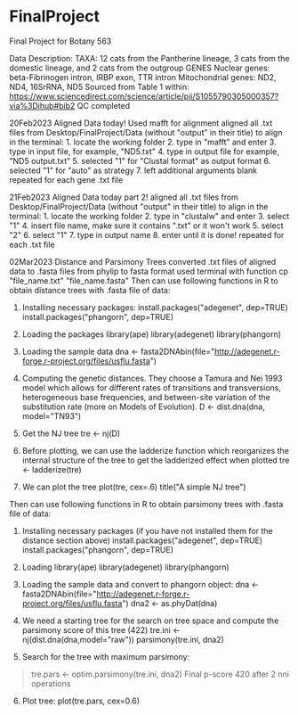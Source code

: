 # FinalProject
Final Project for Botany 563

Data Description:
    TAXA: 12 cats from the Pantherine lineage, 3 cats from the domestic lineage, and 2 cats from the outgroup
    GENES
        Nuclear genes: beta-Fibrinogen intron, IRBP exon, TTR intron
        Mitochondrial genes: ND2, ND4, 16SrRNA, ND5
    Sourced from Table 1 within: https://www.sciencedirect.com/science/article/pii/S1055790305000357?via%3Dihub#bib2
    QC completed


20Feb2023
Aligned Data today!
Used mafft for alignment
aligned all .txt files from Desktop/FinalProject/Data (without "output" in their title)
to align in the terminal:
    1. locate the working folder
    2. type in "mafft" and enter
    3. type in input file, for example, "ND5.txt"
    4. type in output file for example, "ND5 output.txt"
    5. selected "1" for "Clustal format" as output format
    6. selected "1" for "auto" as strategy
    7. left additional arguments blank
repeated for each gene .txt file


21Feb2023
Aligned Data today part 2!
aligned all .txt files from Desktop/FinalProject/Data (without "output" in their title)
to align in the terminal:
    1. locate the working folder
    2. type in "clustalw" and enter
    3. select "1"
    4. insert file name, make sure it contains ".txt" or it won't work
    5. select  "2" 
    6. select "1"
    7. type in output name
    8. enter until it is done! 
repeated for each .txt file




02Mar2023
Distance and Parsimony Trees
converted .txt files of aligned data to .fasta files from phylip to fasta format
used terminal with function cp "file_name.txt" "file_name.fasta"
Then can use following functions in R to obtain distance trees with .fasta file of data:
1) Installing necessary packages:
install.packages("adegenet", dep=TRUE)
install.packages("phangorn", dep=TRUE)

2) Loading the packages
library(ape)
library(adegenet)
library(phangorn)

3) Loading the sample data
dna <- fasta2DNAbin(file="http://adegenet.r-forge.r-project.org/files/usflu.fasta")

4) Computing the genetic distances. They choose a Tamura and Nei 1993 model which allows for different rates of transitions and transversions, heterogeneous base frequencies, and between-site variation of the substitution rate (more on Models of Evolution).
D <- dist.dna(dna, model="TN93")

5) Get the NJ tree
tre <- nj(D)

6) Before plotting, we can use the ladderize function which reorganizes the internal structure of the tree to get the ladderized effect when plotted
tre <- ladderize(tre)

7) We can plot the tree
plot(tre, cex=.6)
title("A simple NJ tree")

Then can use following functions in R to obtain parsimony trees with .fasta file of data:
1) Installing necessary packages (if you have not installed them for the distance section above)
install.packages("adegenet", dep=TRUE)
install.packages("phangorn", dep=TRUE)

2) Loading
library(ape)
library(adegenet)
library(phangorn)

3) Loading the sample data and convert to phangorn object:
dna <- fasta2DNAbin(file="http://adegenet.r-forge.r-project.org/files/usflu.fasta")
dna2 <- as.phyDat(dna)

4) We need a starting tree for the search on tree space and compute the parsimony score of this tree (422)
tre.ini <- nj(dist.dna(dna,model="raw"))
parsimony(tre.ini, dna2)

5) Search for the tree with maximum parsimony:
> tre.pars <- optim.parsimony(tre.ini, dna2)
Final p-score 420 after  2 nni operations

6) Plot tree:
plot(tre.pars, cex=0.6)
